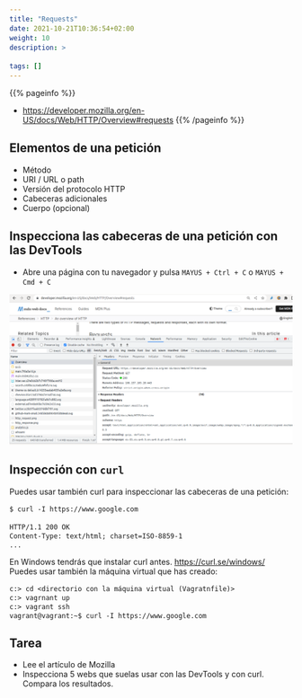 ```yaml
---
title: "Requests"
date: 2021-10-21T10:36:54+02:00
weight: 10
description: >
  
tags: []
---
```


{{% pageinfo %}}
* https://developer.mozilla.org/en-US/docs/Web/HTTP/Overview#requests
{{% /pageinfo %}}

## Elementos de una petición

* Método
* URI / URL o path
* Versión del protocolo HTTP
* Cabeceras adicionales
* Cuerpo (opcional)

## Inspecciona las cabeceras de una petición con las DevTools

* Abre una página con tu navegador y pulsa `MAYUS + Ctrl + C` o `MAYUS + Cmd + C`

![DevTools](headers.png)

## Inspección con `curl`
Puedes usar también curl para inspeccionar las cabeceras de una petición:

```shell
$ curl -I https://www.google.com

HTTP/1.1 200 OK
Content-Type: text/html; charset=ISO-8859-1
...
```

En Windows tendrás que instalar curl antes. https://curl.se/windows/ Puedes usar también la máquina virtual que has creado:

```shell
c:> cd <directorio con la máquina virtual (Vagratnfile)>
c:> vagrnant up
c:> vagrant ssh
vagrant@vagrant:~$ curl -I https://www.google.com
```

## Tarea
* Lee el artículo de Mozilla
* Inspecciona 5 webs que suelas usar con las DevTools y con curl. Compara los resultados.
